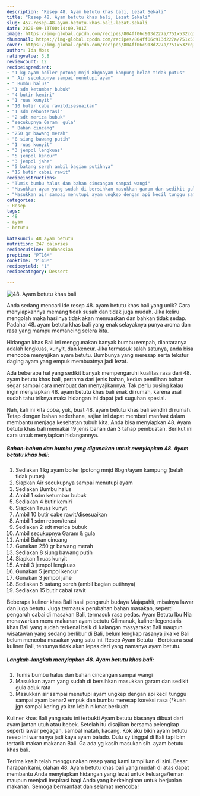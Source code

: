 ```yaml
---
description: "Resep 48. Ayam betutu khas bali, Lezat Sekali"
title: "Resep 48. Ayam betutu khas bali, Lezat Sekali"
slug: 457-resep-48-ayam-betutu-khas-bali-lezat-sekali
date: 2020-09-13T00:14:09.701Z
image: https://img-global.cpcdn.com/recipes/804ff06c913d227a/751x532cq70/48-ayam-betutu-khas-bali-foto-resep-utama.jpg
thumbnail: https://img-global.cpcdn.com/recipes/804ff06c913d227a/751x532cq70/48-ayam-betutu-khas-bali-foto-resep-utama.jpg
cover: https://img-global.cpcdn.com/recipes/804ff06c913d227a/751x532cq70/48-ayam-betutu-khas-bali-foto-resep-utama.jpg
author: Ida Moss
ratingvalue: 3.8
reviewcount: 12
recipeingredient:
- "1 kg ayam boiler potong mnjd 8bgnayam kampung belah tidak putus"
- " Air secukupnya sampai menutupi ayam"
- " Bumbu halus"
- "1 sdm ketumbar bubuk"
- "4 butir kemiri"
- "1 ruas kunyit"
- "10 butir cabe rawitdisesuaikan"
- "1 sdm rebonterasi"
- "2 sdt merica bubuk"
- "secukupnya Garam  gula"
- " Bahan cincang"
- "250 gr bawang merah"
- "8 siung bawang putih"
- "1 ruas kunyit"
- "3 jempol lengkuas"
- "5 jempol kencur"
- "3 jempol jahe"
- "5 batang sereh ambil bagian putihnya"
- "15 butir cabai rawit"
recipeinstructions:
- "Tumis bumbu halus dan bahan cincangan sampai wangi"
- "Masukkan ayam yang sudah di bersihkan masukkan garam dan sedikit gula aduk rata"
- "Masukkan air sampai menutupi ayam ungkep dengan api kecil tunggu sampai ayam benar2 empuk dan bumbu meresap koreksi rasa (*kuah jgn sampai kering ya krn lebih nikmat berkuah"
categories:
- Resep
tags:
- 48
- ayam
- betutu

katakunci: 48 ayam betutu 
nutrition: 247 calories
recipecuisine: Indonesian
preptime: "PT16M"
cooktime: "PT45M"
recipeyield: "1"
recipecategory: Dessert

---
```



![48. Ayam betutu khas bali](https://img-global.cpcdn.com/recipes/804ff06c913d227a/751x532cq70/48-ayam-betutu-khas-bali-foto-resep-utama.jpg)

Anda sedang mencari ide resep 48. ayam betutu khas bali yang unik? Cara menyiapkannya memang tidak susah dan tidak juga mudah. Jika keliru mengolah maka hasilnya tidak akan memuaskan dan bahkan tidak sedap. Padahal 48. ayam betutu khas bali yang enak selayaknya punya aroma dan rasa yang mampu memancing selera kita.

Hidangan khas Bali ini menggunakan banyak bumbu rempah, diantaranya adalah lengkuas, kunyit, dan kencur. Jika termasuk salah satunya, anda bisa mencoba menyajikan ayam betutu. Bumbunya yang meresap serta tekstur daging ayam yang empuk membuatnya jadi lezat.

Ada beberapa hal yang sedikit banyak mempengaruhi kualitas rasa dari 48. ayam betutu khas bali, pertama dari jenis bahan, kedua pemilihan bahan segar sampai cara membuat dan menyajikannya. Tak perlu pusing kalau ingin menyiapkan 48. ayam betutu khas bali enak di rumah, karena asal sudah tahu triknya maka hidangan ini dapat jadi suguhan spesial.


Nah, kali ini kita coba, yuk, buat 48. ayam betutu khas bali sendiri di rumah. Tetap dengan bahan sederhana, sajian ini dapat memberi manfaat dalam membantu menjaga kesehatan tubuh kita. Anda bisa menyiapkan 48. Ayam betutu khas bali memakai 19 jenis bahan dan 3 tahap pembuatan. Berikut ini cara untuk menyiapkan hidangannya.

<!--inarticleads1-->

##### Bahan-bahan dan bumbu yang digunakan untuk menyiapkan 48. Ayam betutu khas bali:

1. Sediakan 1 kg ayam boiler (potong mnjd 8bgn/ayam kampung (belah tidak putus)
1. Siapkan  Air secukupnya sampai menutupi ayam
1. Sediakan  Bumbu halus
1. Ambil 1 sdm ketumbar bubuk
1. Sediakan 4 butir kemiri
1. Siapkan 1 ruas kunyit
1. Ambil 10 butir cabe rawit/disesuaikan
1. Ambil 1 sdm rebon/terasi
1. Sediakan 2 sdt merica bubuk
1. Ambil secukupnya Garam &amp; gula
1. Ambil  Bahan cincang
1. Gunakan 250 gr bawang merah
1. Sediakan 8 siung bawang putih
1. Siapkan 1 ruas kunyit
1. Ambil 3 jempol lengkuas
1. Gunakan 5 jempol kencur
1. Gunakan 3 jempol jahe
1. Sediakan 5 batang sereh (ambil bagian putihnya)
1. Sediakan 15 butir cabai rawit


Beberapa kuliner khas Bali hasil pengaruh budaya Majapahit, misalnya lawar dan juga betutu. Juga termasuk perubahan bahan masakan, seperti pengaruh cabai di masakan Bali, termasuk rasa pedas. Ayam Betutu Ibu Nia menawarkan menu makanan ayam betutu Gilimanuk, kuliner legendaris khas Bali yang sudah terkenal baik di kalangan masyarakat Bali maupun wisatawan yang sedang berlibur di Bali, belum lengkap rasanya jika ke Bali belum mencoba masakan yang satu ini. Resep Ayam Betutu - Berbicara soal kuliner Bali, tentunya tidak akan lepas dari yang namanya ayam betutu. 

<!--inarticleads2-->

##### Langkah-langkah menyiapkan 48. Ayam betutu khas bali:

1. Tumis bumbu halus dan bahan cincangan sampai wangi
1. Masukkan ayam yang sudah di bersihkan masukkan garam dan sedikit gula aduk rata
1. Masukkan air sampai menutupi ayam ungkep dengan api kecil tunggu sampai ayam benar2 empuk dan bumbu meresap koreksi rasa (*kuah jgn sampai kering ya krn lebih nikmat berkuah


Kuliner khas Bali yang satu ini terbukti Ayam betutu biasanya dibuat dari ayam jantan utuh atau bebek. Setelah itu disajikan bersama pelengkap seperti lawar pegagan, sambal matah, kacang. Kok aku bikin ayam betutu resep ini warnanya jadi kaya ayam balado. Dulu sy tinggal di Bali tapi blm tertarik makan makanan Bali. Ga ada yg kasih masukan sih. ayam betutu khas bali. 

Terima kasih telah menggunakan resep yang kami tampilkan di sini. Besar harapan kami, olahan 48. Ayam betutu khas bali yang mudah di atas dapat membantu Anda menyiapkan hidangan yang lezat untuk keluarga/teman maupun menjadi inspirasi bagi Anda yang berkeinginan untuk berjualan makanan. Semoga bermanfaat dan selamat mencoba!
